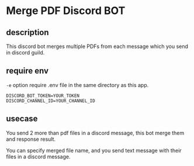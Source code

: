 # Merge PDF Discord BOT

## description
This discord bot merges multiple PDFs from each message which you send in discord guild.

## require env
`-e` option require .env file in the same directory as this app.
```
DISCORD_BOT_TOKEN=YOUR_TOKEN
DISCORD_CHANNEL_ID=YOUR_CHANNEL_ID
```

## usecase
You send 2 more than pdf files in a discord message, this bot merge them and response result.
  
You can specify merged file name, and you send text message with their files in a discord message.
